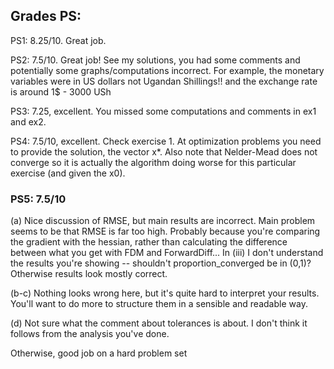 ## Grades PS:

PS1: 8.25/10. Great job.

PS2: 7.5/10. Great job! See my solutions, you had some comments and potentially some graphs/computations incorrect. For example, the monetary variables were in US dollars not Ugandan Shillings!! and the exchange rate is around 1$ - 3000 USh

PS3: 7.25, excellent. You missed some computations and comments in ex1 and ex2.

PS4: 7.5/10, excellent. Check exercise 1. At optimization problems you need to provide the solution, the vector x*. Also note that Nelder-Mead does not converge so it is actually the algorithm doing worse for this particular exercise (and given the x0).

### PS5: 7.5/10
(a) Nice discussion of RMSE, but main results are incorrect.  Main problem seems
to be that RMSE is far too high.  Probably because you're comparing the gradient
with the hessian, rather than calculating the difference between what you get
with FDM and ForwardDiff...  In (iii) I don't understand the results you're
showing -- shouldn't proportion_converged be in (0,1)?  Otherwise results look
mostly correct.  

(b-c) Nothing looks wrong here, but it's quite hard to interpret your results.
You'll want to do more to structure them in a sensible and readable way.  

(d) Not sure what the comment about tolerances is about.  I don't think it
follows from the analysis you've done. 

Otherwise, good job on a hard problem set
